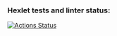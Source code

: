 ### Hexlet tests and linter status:
[![Actions Status](https://github.com/Eudgene/frontend-project-lvl2/workflows/hexlet-check/badge.svg)](https://github.com/Eudgene/frontend-project-lvl2/actions)
